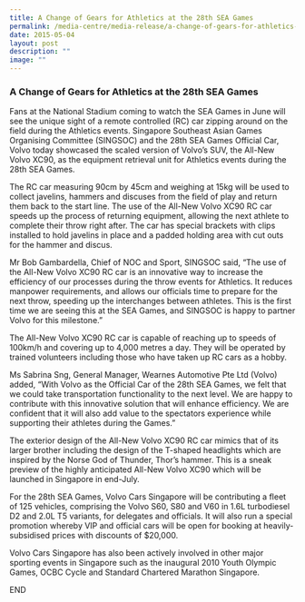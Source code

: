 ```yaml
---
title: A Change of Gears for Athletics at the 28th SEA Games
permalink: /media-centre/media-release/a-change-of-gears-for-athletics-at-the-28th-sea-games/
date: 2015-05-04
layout: post
description: ""
image: ""
---
```

### **A Change of Gears for Athletics at the 28th SEA Games**
Fans at the National Stadium coming to watch the SEA Games in June will see the unique sight of a remote controlled (RC) car zipping around on the field during the Athletics events. Singapore Southeast Asian Games Organising Committee (SINGSOC) and the 28th SEA Games Official Car, Volvo today showcased the scaled version of Volvo’s SUV, the All-New Volvo XC90, as the equipment retrieval unit for Athletics events during the 28th SEA Games.

The RC car measuring 90cm by 45cm and weighing at 15kg will be used to collect javelins, hammers and discuses from the field of play and return them back to the start line. The use of the All-New Volvo XC90 RC car speeds up the process of returning equipment, allowing the next athlete to complete their throw right after. The car has special brackets with clips installed to hold javelins in place and a padded holding area with cut outs for the hammer and discus.

Mr Bob Gambardella, Chief of NOC and Sport, SINGSOC said, “The use of the All-New Volvo XC90 RC car is an innovative way to increase the efficiency of our processes during the throw events for Athletics. It reduces manpower requirements, and allows our officials time to prepare for the next throw, speeding up the interchanges between athletes. This is the first time we are seeing this at the SEA Games, and SINGSOC is happy to partner Volvo for this milestone.”

The All-New Volvo XC90 RC car is capable of reaching up to speeds of 100km/h and covering up to 4,000 metres a day. They will be operated by trained volunteers including those who have taken up RC cars as a hobby.

Ms Sabrina Sng, General Manager, Wearnes Automotive Pte Ltd (Volvo) added, “With Volvo as the Official Car of the 28th SEA Games, we felt that we could take transportation functionality to the next level. We are happy to contribute with this innovative solution that will enhance efficiency. We are confident that it will also add value to the spectators experience while supporting their athletes during the Games.”

The exterior design of the All-New Volvo XC90 RC car mimics that of its larger brother including the design of the T-shaped headlights which are inspired by the Norse God of Thunder, Thor’s hammer. This is a sneak preview of the highly anticipated All-New Volvo XC90 which will be launched in Singapore in end-July.

For the 28th SEA Games, Volvo Cars Singapore will be contributing a fleet of 125 vehicles, comprising the Volvo S60, S80 and V60 in 1.6L turbodiesel D2 and 2.0L T5 variants, for delegates and officials. It will also run a special promotion whereby VIP and official cars will be open for booking at heavily-subsidised prices with discounts of $20,000.

Volvo Cars Singapore has also been actively involved in other major sporting events in Singapore such as the inaugural 2010 Youth Olympic Games, OCBC Cycle and Standard Chartered Marathon Singapore.

END